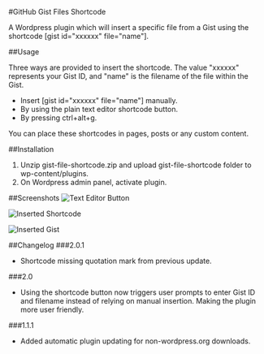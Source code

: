 #GitHub Gist Files Shortcode

A Wordpress plugin which will insert a specific file from a Gist using the shortcode [gist id="xxxxxx" file="name"].

##Usage

Three ways are provided to insert the shortcode. The value "xxxxxx" represents your Gist ID, and "name" is the filename of the file within the Gist.

*	Insert [gist id="xxxxxx" file="name"] manually.
*	By using the plain text editor shortcode button.
*	By pressing ctrl+alt+g.

You can place these shortcodes in pages, posts or any custom content.

##Installation

1.	Unzip gist-file-shortcode.zip and upload gist-file-shortcode folder to wp-content/plugins.
2.	On Wordpress admin panel, activate plugin.

##Screenshots
![Text Editor Button](http://ajtroxell.com/wp-content/uploads/2013/06/gist-file-shortcode-screenshot-1.jpg "Text Editor Button")

![Inserted Shortcode](http://ajtroxell.com/wp-content/uploads/2013/06/gist-file-shortcode-screenshot-2.jpg "Inserted Shortcode")

![Inserted Gist](http://ajtroxell.com/wp-content/uploads/2013/06/gist-file-shortcode-screenshot-3.jpg "Inserted Gist")

##Changelog
###2.0.1
*	Shortcode missing quotation mark from previous update.

###2.0
*	Using the shortcode button now triggers user prompts to enter Gist ID and filename instead of relying on manual insertion. Making the plugin more user friendly.

###1.1.1
*	Added automatic plugin updating for non-wordpress.org downloads.